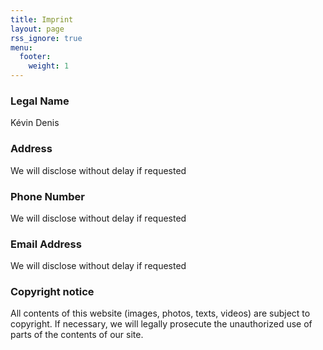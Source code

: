 ```yaml
---
title: Imprint
layout: page
rss_ignore: true
menu:
  footer:
    weight: 1
---
```


### Legal Name

Kévin Denis

### Address

We will disclose without delay if requested

### Phone Number

We will disclose without delay if requested

### Email Address

We will disclose without delay if requested

### Copyright notice

All contents of this website (images, photos, texts, videos) are subject to copyright. If necessary, we will legally prosecute the unauthorized use of parts of the contents of our site.
